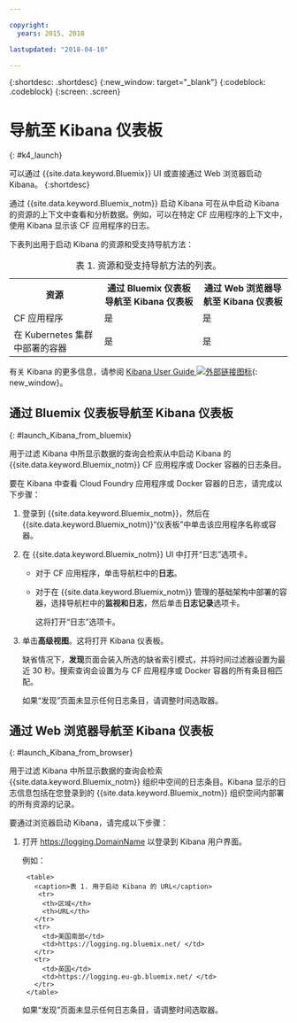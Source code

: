 ```yaml
---

copyright:
  years: 2015, 2018

lastupdated: "2018-04-10"

---
```


{:shortdesc: .shortdesc}
{:new_window: target="_blank"}
{:codeblock: .codeblock}
{:screen: .screen}


# 导航至 Kibana 仪表板
{: #k4_launch}

可以通过 {{site.data.keyword.Bluemix}} UI 或直接通过 Web 浏览器启动 Kibana。
{:shortdesc}

通过 {{site.data.keyword.Bluemix_notm}} 启动 Kibana 可在从中启动 Kibana 的资源的上下文中查看和分析数据。例如，可以在特定 CF 应用程序的上下文中，使用 Kibana 显示该 CF 应用程序的日志。

下表列出用于启动 Kibana 的资源和受支持导航方法：

<table>
<caption>表 1. 资源和受支持导航方法的列表。</caption>
  <tr>
    <th>资源</th>
    <th>通过 Bluemix 仪表板导航至 Kibana 仪表板</th>
    <th>通过 Web 浏览器导航至 Kibana 仪表板</th>
  <tr>
  <tr>
    <td>CF 应用程序</td>
    <td>是</td>
    <td>是</td>
  <tr>  
  <tr>
    <td>在 Kubernetes 集群中部署的容器</td>
    <td>是</td>
    <td>是</td>
  <tr>  
</table>

有关 Kibana 的更多信息，请参阅 [Kibana User Guide ![外部链接图标](../../../icons/launch-glyph.svg "外部链接图标")](https://www.elastic.co/guide/en/kibana/4.1/index.html){: new_window}。
    

##  通过 Bluemix 仪表板导航至 Kibana 仪表板
{: #launch_Kibana_from_bluemix}

用于过滤 Kibana 中所显示数据的查询会检索从中启动 Kibana 的 {{site.data.keyword.Bluemix_notm}} CF 应用程序或 Docker 容器的日志条目。

要在 Kibana 中查看 Cloud Foundry 应用程序或 Docker 容器的日志，请完成以下步骤：

1. 登录到 {{site.data.keyword.Bluemix_notm}}，然后在 {{site.data.keyword.Bluemix_notm}}“仪表板”中单击该应用程序名称或容器。 
    
2. 在 {{site.data.keyword.Bluemix_notm}} UI 中打开“日志”选项卡。

    * 对于 CF 应用程序，单击导航栏中的**日志**。 
    * 对于在 {{site.data.keyword.Bluemix_notm}} 管理的基础架构中部署的容器，选择导航栏中的**监视和日志**，然后单击**日志记录**选项卡。 
    
        这将打开“日志”选项卡。  

3. 单击**高级视图**。这将打开 Kibana 仪表板。

    缺省情况下，**发现**页面会装入所选的缺省索引模式，并将时间过滤器设置为最近 30 秒。搜索查询会设置为与 CF 应用程序或 Docker 容器的所有条目相匹配。

    如果“发现”页面未显示任何日志条目，请调整时间选取器。 


##  通过 Web 浏览器导航至 Kibana 仪表板
{: #launch_Kibana_from_browser}

用于过滤 Kibana 中所显示数据的查询会检索 {{site.data.keyword.Bluemix_notm}} 组织中空间的日志条目。Kibana 显示的日志信息包括在您登录到的 {{site.data.keyword.Bluemix_notm}} 组织空间内部署的所有资源的记录。

要通过浏览器启动 Kibana，请完成以下步骤：

1. 打开 [https://logging.<span class="keyword" data-hd-keyref="DomainName">DomainName</span>](https://logging.{DomainName}) 以登录到 Kibana 用户界面。
    
    例如： 
      
        <table>
          <caption>表 1. 用于启动 Kibana 的 URL</caption>
           <tr>
            <th>区域</th>
            <th>URL</th>
          </tr>
          <tr>
            <td>美国南部</td>
            <td>https://logging.ng.bluemix.net/ </td>
          </tr>
          <tr>
            <td>英国</td>
            <td>https://logging.eu-gb.bluemix.net/ </td>
          </tr>
        </table>

    如果“发现”页面未显示任何日志条目，请调整时间选取器。 

